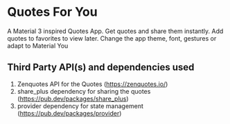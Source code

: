 # Quotes For You

A Material 3 inspired Quotes App. 
Get quotes and share them instantly.
Add quotes to favorites to view later.
Change the app theme, font, gestures or adapt to Material You

## Third Party API(s) and dependencies used

1. Zenquotes API for the Quotes (https://zenquotes.io/)
2. share_plus dependency for sharing the quotes (https://pub.dev/packages/share_plus)
3. provider dependency for state management (https://pub.dev/packages/provider)
